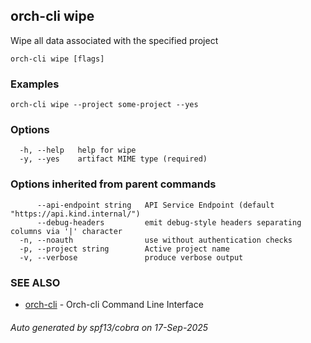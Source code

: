## orch-cli wipe

Wipe all data associated with the specified project

```
orch-cli wipe [flags]
```

### Examples

```
orch-cli wipe --project some-project --yes
```

### Options

```
  -h, --help   help for wipe
  -y, --yes    artifact MIME type (required)
```

### Options inherited from parent commands

```
      --api-endpoint string   API Service Endpoint (default "https://api.kind.internal/")
      --debug-headers         emit debug-style headers separating columns via '|' character
  -n, --noauth                use without authentication checks
  -p, --project string        Active project name
  -v, --verbose               produce verbose output
```

### SEE ALSO

* [orch-cli](orch-cli.md)	 - Orch-cli Command Line Interface

###### Auto generated by spf13/cobra on 17-Sep-2025
